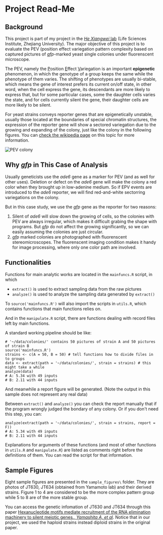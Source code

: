Project Read-Me
===============

## Background

This project is part of my project in the [*He Xiangwei* lab](http://lsi.zju.edu.cn/redir.php?catalog_id=13701) (Life Sciences Institute, Zhejiang University). The major objective of this project is to evaluate the PEV (position effect variegation pattern complexity based on captured pictures of *gfp*-marked yeast single colonies under fluorenscent microscope.

The PEV, namely the <u>P</u>osition <u>E</u>ffect <u>V</u>ariegation is an important __epigenetic__ phenomenon, in which the genotype of a group keeps the same while the phenotype of them varies. The shifting of phenotypes are usually bi-stable, which means the gene of interest prefers its current on/off state, in other word, when the cell express the gene, its descendants are more likely to express that, but for some particular cases, some the daughter cells varies the state, and for cells currently silent the gene, their daughter cells are more likely to be silent.

For yeast strains conveys reporter genes that are epigenetically unstable, usually those located at the boundaries of special chromatin structures, the expression of the reporter gene will show a sectored variegation due to the growing and expanding of the colony, just like the colony in the following figures. You can [check the wikipedia page](http://en.wikipedia.org/wiki/Position_effect) on this topic for more information.

![PEV colony](./tree/master/sample_figure/1.jpg)

## Why _gfp_ in This Case of Analysis

Usually geneticists use the _ade6_ gene as a marker for PEV (and as well for other uses). Deletion or defect on the _ade6_ gene will make the colony a red color when they brought up in low-adenine medium. So if EPV events are introduced to the _ade6_ reporter, we will find red-and-white sectorring variegations on the colony.

But in this case study, we use the _gfp_ gene as the reporter for two reasons:

1. Silent of _ade6_ will slow down the growing of cells, so the colonies with PEV are always irregular, which makes it difficult grabing the shape with programs. But _gfp_ do not affect the growing significantly, so we can easily assuming the colonies are just circular.
2. _gfp_ marked colonies are photographed with fluorenscent stereomicroscopes. The fluorenscent imaging condition makes it handy for image processing, where only one color path are involved.

## Functionalities

Functions for main analytic works are located in the `mainfuncs.R` script, in which

* `extract()` is used to extract sampling data from the raw pictures
* `analyze()` is used to analyze the sampling data generated by `extract()`

To `source('mainfuncs.R')` will also import the scripts in `utils.R`, which contains functions that main functions relies on.

And in the `manipulate.R` script, there are functions dealing with record files left by main functions.

A standard working pipeline should be like:

	# '~/data/colonies/' contains 50 pictures of strain A and 50 pictures of strain B
	source('mainfuncs.R')
	strains <- c(A = 50, B = 50) # tell functions how to divide files in to groups
	data <- extract(path = '~/data/colonies/', strain = strains) # this might take a while
	analyze(data)
	# A: 5.34 with 49 inputs
	# B: 2.11 with 44 inputs

And meanwhile a report figure will be generated. (Note the output in this sample does not represent any real data)

Between `extract()` and `analyze()` you can check the report manually that if the program wrongly judged the bondary of any colony. Or if you don't need this step, you can:

	analyze(extract(path = '~/data/colonies/', strain = strains, report = F))
	# A: 5.34 with 49 inputs
	# B: 2.11 with 44 inputs

Explanations for arguments of these functions (and most of other functions in `utils.R` and `manipulate.R`) are listed as comments right before the definitions of them. You can read the script for that information.

## Sample Figures

Eight sample figures are presented in the `sample_figures\` folder. They are photos of JT630, JT634 (obtained from Yamamoto lab) and their derived strains. Figure 1 to 4 are considered to be the more complex pattern group while 5 to 8 are of the more stable group.

You can access the genetic infomation of JT630 and JT634 through this paper [Hexanucleotide motifs mediate recruitment of the RNA elimination machinery to silent meiotic genes., *Yamashita A, et al*](http://www.ncbi.nlm.nih.gov/pmc/articles/PMC3352096/). Notice that in our project, we used the haploid strains instead diploid strains in the original paper.